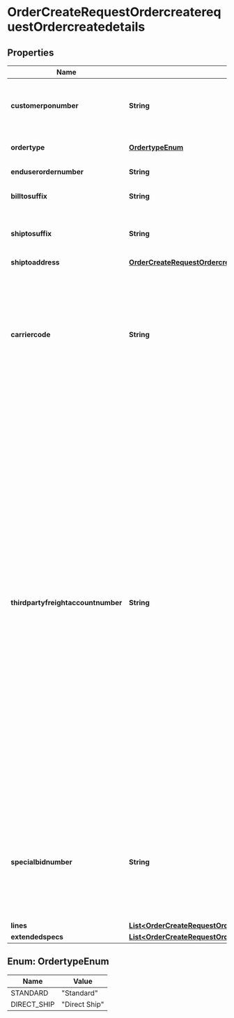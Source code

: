 

# OrderCreateRequestOrdercreaterequestOrdercreatedetails


## Properties

| Name | Type | Description | Notes |
|------------ | ------------- | ------------- | -------------|
|**customerponumber** | **String** | The customers unique Purchase Order number. Keep it unique to retrieve order information |  |
|**ordertype** | [**OrdertypeEnum**](#OrdertypeEnum) | Order Type - Standard orders, Direct ship orders |  |
|**enduserordernumber** | **String** | Customers End-user PO number |  [optional] |
|**billtosuffix** | **String** | Designates flooring acct to be used |  [optional] |
|**shiptosuffix** | **String** | Applies to customers with multiple ship to locations (store locations) |  [optional] |
|**shiptoaddress** | [**OrderCreateRequestOrdercreaterequestOrdercreatedetailsShiptoaddress**](OrderCreateRequestOrdercreaterequestOrdercreatedetailsShiptoaddress.md) |  |  |
|**carriercode** | **String** | A customer can dictate what carrier to use for their shipment (Ingram 2-digit carrier code is required). Our recommendation is leave this field blank which will allow Ingram Micro to choose the best carrier to gain the best freight rates. |  [optional] |
|**thirdpartyfreightaccountnumber** | **String** | Refers to a third-party freight account number for charging freight against. The account number should be passed within this field and the appropriate carrier code should be supplied within the carrier code tags. Prior to sending your request containing the third-party account number, it must be first entered into our system. Your Ingram Micro Sales Representative can action this for you. If submitted within an order without this preapproval the third-party account number will be ignored.  Note: USA partners- For FedEx Air only (carrier codes F1, FO, F2, FG.), please send three leading zeros before your third-party freight account number (i.e.: 000999999999.)  |  [optional] |
|**specialbidnumber** | **String** | This is the special quote number given to a customer either by a vendor for special pricing or by Ingram Micro. To receive the special pricing assigned to this number it must be included on the order. |  [optional] |
|**lines** | [**List&lt;OrderCreateRequestOrdercreaterequestOrdercreatedetailsLinesInner&gt;**](OrderCreateRequestOrdercreaterequestOrdercreatedetailsLinesInner.md) |  |  |
|**extendedspecs** | [**List&lt;OrderCreateRequestOrdercreaterequestOrdercreatedetailsExtendedspecsInner&gt;**](OrderCreateRequestOrdercreaterequestOrdercreatedetailsExtendedspecsInner.md) |  |  [optional] |



## Enum: OrdertypeEnum

| Name | Value |
|---- | -----|
| STANDARD | &quot;Standard&quot; |
| DIRECT_SHIP | &quot;Direct Ship&quot; |



